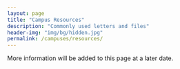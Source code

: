 ```yaml
---
layout: page
title: "Campus Resources"
description: "Commonly used letters and files"
header-img: "img/bg/hidden.jpg"
permalink: /campuses/resources/
---
```


More information will be added to this page at a later date.
